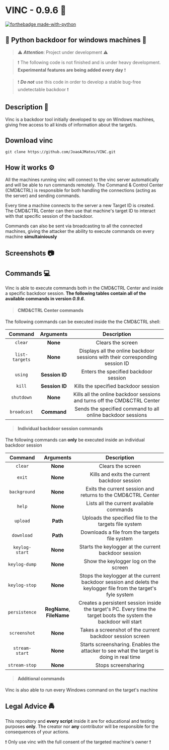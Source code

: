 # VINC - 0.9.6 :door:
[![forthebadge made-with-python](http://ForTheBadge.com/images/badges/made-with-python.svg)](https://www.python.org/)

## :busts_in_silhouette: Python backdoor for windows machines :busts_in_silhouette:

> :warning: _**Attention**_: Project under development :warning:

> :exclamation: The following code is not finished and is under heavy development. **Experimental features are being added every day** :exclamation:

> :exclamation: _**Do not**_ use this code in order to develop a stable bug-free undetectable backdoor :exclamation:

## Description :scroll:

Vinc is a backdoor tool initially developed to spy on Windows machines, giving free access to all kinds of information about the target/s.

## Download vinc

```
git clone https://github.com/JoaoAJMatos/VINC.git
```

## How it works :gear:

All the machines running vinc will connect to the vinc server automatically and will be able to run commands remotely.
The Command & Control Center (CMD&CTRL) is responsible for both handling the connections (acting as the server) and sending commands.

Every time a machine connects to the server a new Target ID is created. The CMD&CTRL Center can then use that machine's target ID to interact with that specific session of the backdoor.

Commands can also be sent via broadcasting to all the connected machines, giving the attacker the ability to execute commands on every machine **simultainiously**

## Screenshots :camera:

## Commands :computer:

Vinc is able to execute commands both in the CMD&CTRL Center and inside a specific backdoor session. **The following tables contain all of the available commands in version _0.9.6_.**

>#### CMD&CTRL Center commands

The following commands can be executed inside the the CMD&CTRL shell:

| **Command** | **Arguments** | **Description** |
| :---------: | :-----------: | :-------------: |
|   `clear`   |   **None**    | Clears the screen |
|   `list-targets`   |   **None**    | Displays all the online backdoor sessions with their corresponding session ID |
|   `using` | **Session ID** | Enters the specified backdoor session
|   `kill`  | **Session ID** | Kills the specified backdoor session
|   `shutdown` | **None** | Kills all the online backdoor sessions and turns off the CMD&CTRL Center
|   `broadcast` | **Command** | Sends the specified command to all online backdoor sessions

>#### Individual backdoor session commands

The following commands can **only** be executed inside an individual backdoor session

| **Command** | **Arguments** | **Description** |
| :---------: | :-----------: | :-------------: |
| `clear` | **None** | Clears the screen |
| `exit` | **None** | Kills and exits the current backdoor session |
| `background` | **None** | Exits the current session and returns to the CMD&CTRL Center |
| `help` | **None** | Lists all the current available commands
| `upload` | **Path** | Uploads the specified file to the targets file system |
| `download` | **Path** | Downloads a file from the targets file system |
| `keylog-start` | **None** | Starts the keylogger at the current backdoor session |
| `keylog-dump` | **None** | Show the keylogger log on the screen |
| `keylog-stop` | **None** | Stops the keylogger at the current backdoor session and delets the keylogger file from the target's fyle system |
| `persistence` | **RegName**, **FileName** | Creates a persistent session inside the target's PC. Every time the target boots the system the backdoor will start |
| `screenshot` | **None** | Takes a screenshot of the current backdoor session screen |
| `stream-start` | **None** | Starts screensharing. Enables the attacker to see what the target is doing in real time |
| `stream-stop` | **None** | Stops screensharing

> #### Additional commands

Vinc is also able to run every Windows command on the target's machine

## Legal Advice :oncoming_police_car:

This repository and **every script** inside it are for educational and testing purposes **only**. The creator nor **any** contributor will be responsible for the consequences of your actions.

:exclamation: Only use vinc with the full consent of the targeted machine's owner :exclamation: 
